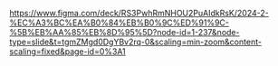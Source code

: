 https://www.figma.com/deck/RS3PwhRmNHOU2PuAIdkRsK/2024-2-%EC%A3%BC%EA%B0%84%EB%B0%9C%ED%91%9C-%5B%EB%AA%85%EB%8D%95%5D?node-id=1-237&node-type=slide&t=tgmZMgd0DgYBv2rq-0&scaling=min-zoom&content-scaling=fixed&page-id=0%3A1

